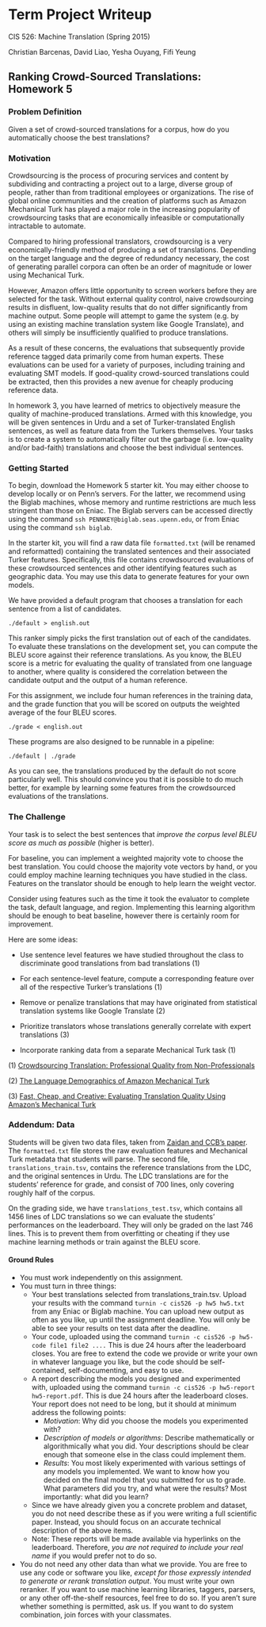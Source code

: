 # Term Project Writeup

CIS 526: Machine Translation (Spring 2015)

Christian Barcenas, David Liao, Yesha Ouyang, Fifi Yeung

## Ranking Crowd-Sourced Translations: Homework 5

### Problem Definition
Given a set of crowd-sourced translations for a corpus, how do you
automatically choose the best translations?

### Motivation
Crowdsourcing is the process of procuring services and content by subdividing
and contracting a project out to a large, diverse group of people, rather than
from traditional employees or organizations. The rise of global online
communities and the creation of platforms such as Amazon Mechanical Turk has
played a major role in the increasing popularity of crowdsourcing tasks that
are economically infeasible or computationally intractable to automate.

Compared to hiring professional translators, crowdsourcing is a very
economically-friendly method of producing a set of translations. Depending on
the target language and the degree of redundancy necessary, the cost of
generating parallel corpora can often be an order of magnitude or lower using
Mechanical Turk.

However, Amazon offers little opportunity to screen workers before they are
selected for the task. Without external quality control, naive crowdsourcing
results in disfluent, low-quality results that do not differ significantly
from machine output. Some people will attempt to game the system (e.g. by using
an existing machine translation system like Google Translate), and others will
simply be insufficiently qualified to produce translations. 

As a result of these concerns, the evaluations that subsequently provide
reference tagged data primarily come from human experts. These evaluations can
be used for a variety of purposes, including training and evaluating SMT
models. If good-quality crowd-sourced translations could be extracted, then
this provides a new avenue for cheaply producing reference data.

In homework 3, you have learned of metrics to objectively measure the quality
of machine-produced translations. Armed with this knowledge, you will be given
sentences in Urdu and a set of Turker-translated English sentences, as well as
feature data from the Turkers themselves. Your tasks is to create a system to
automatically filter out the garbage (i.e. low-quality and/or bad-faith)
translations and choose the best individual sentences.

### Getting Started
To begin, download the Homework 5 starter kit. You may either choose to develop
locally or on Penn’s servers. For the latter, we recommend using the Biglab
machines, whose memory and runtime restrictions are much less stringent than
those on Eniac. The Biglab servers can be accessed directly using the command
`ssh PENNKEY@biglab.seas.upenn.edu`, or from Eniac using the command
`ssh biglab`.

In the starter kit, you will find a raw data file `formatted.txt`
(will be renamed and reformatted) containing the translated sentences and their
associated Turker features. Specifically, this file contains crowdsourced
evaluations of these crowdsourced sentences and other identifying features
such as geographic data. You may use this data to generate features for your
own models.

We have provided a default program that chooses a translation for each sentence
from a list of candidates.

    ./default > english.out

This ranker simply picks the first translation out of each of the candidates.
To evaluate these translations on the development set, you can compute the BLEU
score against their reference translations. As you know, the BLEU score is a
metric for evaluating the quality of translated from one language to another,
where quality is considered the correlation between the candidate output and
the output of a human reference.

For this assignment, we include four human references in the training data, and
the grade function that you will be scored on outputs the weighted average of
the four BLEU scores.

    ./grade < english.out

These programs are also designed to be runnable in a pipeline:

    ./default | ./grade

As you can see, the translations produced by the default do not score
particularly well. This should convince you that it is possible to do much
better, for example by learning some features from the crowdsourced evaluations
of the translations.

### The Challenge
Your task is to select the best sentences that *improve the corpus level BLEU
score as much as possible* (higher is better).

For baseline, you can implement a weighted majority vote to choose the best
translation. You could choose the majority vote vectors by hand, or you could
employ machine learning techniques you have studied in the class. Features on 
the translator should be enough to help learn the weight vector.

Consider using features such as the time it took the evaluator to complete the
task, default language, and region. Implementing this learning algorithm should
be enough to beat baseline, however there is certainly room for improvement.

Here are some ideas:

  - Use sentence level features we have studied throughout the class to
    discriminate good translations from bad translations (1)

  - For each sentence-level feature, compute a corresponding feature over all
    of the respective Turker’s translations (1)

  - Remove or penalize translations that may have originated from statistical
    translation systems like Google Translate (2)

  - Prioritize translators whose translations generally correlate with expert
    translations (3)

  - Incorporate ranking data from a separate Mechanical Turk task (1)

(1) [Crowdsourcing Translation: Professional Quality from Non-Professionals](http://aclweb.org/anthology/P/P11/P11-1122.pdf)

(2) [The Language Demographics of Amazon Mechanical Turk](http://www.cis.upenn.edu/~ccb/publications/language-demographics-of-mechanical-turk.pdf)

(3) [Fast, Cheap, and Creative: Evaluating Translation Quality Using Amazon’s Mechanical Turk](http://aclweb.org/anthology//D/D09/D09-1030.pdf)

### Addendum: Data
Students will be given two data files, taken from
[Zaidan and CCB’s paper](http://aclweb.org/anthology/P/P11/P11-1122.pdf). The
`formatted.txt` file stores the raw evaluation features and Mechanical
Turk metadata that students will parse. The second file,
`translations_train.tsv`, contains the reference translations from the
LDC, and the original sentences in Urdu. The LDC translations are for the
students’ reference for grade, and consist of 700 lines, only covering roughly
half of the corpus.

On the grading side, we have `translations_test.tsv`, which contains
all 1456 lines of LDC translations so we can evaluate the students’ performances
on the leaderboard. They will only be graded on the last 746 lines. This is to
prevent them from overfitting or cheating if they use machine learning methods
or train against the BLEU score.

#### Ground Rules
  - You must work independently on this assignment.
  - You must turn in three things:
    - Your best translations selected from translations_train.tsv. Upload
      your results with the command `turnin -c cis526 -p hw5 hw5.txt`
      from any Eniac or Biglab machine. You can upload new output as often
      as you like, up until the assignment deadline. You will only be able to
      see your results on test data after the deadline.
    - Your code, uploaded using the command `turnin -c cis526 -p hw5-code file1 file2 ....`
      This is due 24 hours after the leaderboard closes. You are free to extend
      the code we provide or write your own in whatever language you like, but
      the code should be self-contained, self-documenting, and easy to use.
    - A report describing the models you designed and experimented with,
      uploaded using the command `turnin -c cis526 -p hw5-report hw5-report.pdf`.
      This is due 24 hours after the leaderboard closes. Your report does not
      need to be long, but it should at minimum address the following points:
        - *Motivation*: Why did you choose the models you experimented with?
        - *Description of models or algorithms*: Describe mathematically or
          algorithmically what you did. Your descriptions should be clear
          enough that someone else in the class could implement them.
        - *Results*: You most likely experimented with various settings of
          any models you implemented. We want to know how you decided on the
          final model that you submitted for us to grade. What parameters did
          you try, and what were the results? Most importantly: what did you
          learn?
    - Since we have already given you a concrete problem and dataset, you do
      not need describe these as if you were writing a full scientific paper.
      Instead, you should focus on an accurate technical description of the
      above items.
    - Note: These reports will be made available via hyperlinks on the
      leaderboard. Therefore, *you are not required to include your real name*
      if you would prefer not to do so.
  - You do not need any other data than what we provide. You are free to use
    any code or software you like, *except for those expressly intended to
    generate or rerank translation output*. You must write your own reranker.
    If you want to use machine learning libraries, taggers, parsers, or any
    other off-the-shelf resources, feel free to do so. If you aren’t sure
    whether something is permitted, ask us. If you want to do system
    combination, join forces with your classmates.
